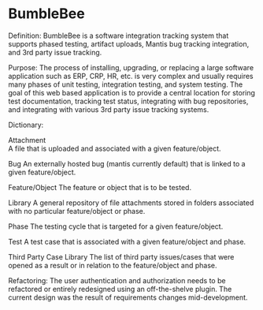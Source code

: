 BumbleBee
=========

Definition:
BumbleBee is a software integration tracking system that supports phased testing, artifact uploads, Mantis bug tracking 
integration, and 3rd party issue tracking.

Purpose:
The process of installing, upgrading, or replacing a large software application such as ERP, CRP, HR, etc. is very 
complex and usually requires many phases of unit testing, integration testing, and system testing.  The goal of this
web based application is to provide a central location for storing test documentation, tracking test status, integrating 
with bug repositories, and integrating with various 3rd party issue tracking systems. 


Dictionary:

Attachment   
A file that is uploaded and associated with a given feature/object.
  
Bug
An externally hosted bug (mantis currently default) that is linked to a given feature/object.
  
Feature/Object
The feature or object that is to be tested.

Library
A general repository of file attachments stored in folders associated with no particular feature/object or phase.
  
Phase
The testing cycle that is targeted for a given feature/object.
  
Test
A test case that is associated with a given feature/object and phase.
  
Third Party Case Library
The list of third party issues/cases that were opened as a result or in relation to the feature/object and phase.



Refactoring:
The user authentication and authorization needs to be refactored or entirely redesigned using an off-the-shelve plugin.  The current design was the result of requirements changes mid-development.
